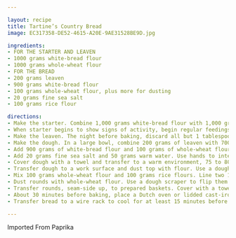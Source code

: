 ```yaml
---

layout: recipe
title: Tartine’s Country Bread
image: EC317358-DE52-4615-A20E-9AE31528BE9D.jpg

ingredients:
- FOR THE STARTER AND LEAVEN
- 1000 grams white-bread flour
- 1000 grams whole-wheat flour
- FOR THE BREAD
- 200 grams leaven
- 900 grams white-bread flour
- 100 grams whole-wheat flour, plus more for dusting
- 20 grams fine sea salt
- 100 grams rice flour

directions:
- Make the starter. Combine 1,000 grams white-bread flour with 1,000 grams whole-wheat flour. Put 100 grams of warm water (about 80 degrees) in a small jar or container and add 100 grams of the flour mix. Use your fingers to mix until thoroughly combined and the mixture is the consistency of thick batter. Cover with a towel and let sit at room temperature until mixture begins to bubble and puff, 2 to 3 days.
- When starter begins to show signs of activity, begin regular feedings. Keep the starter at room temperature, and at the same time each day discard 80 percent of the starter and feed remaining starter with equal parts warm water and white-wheat flour mix (50 grams of each is fine). When starter begins to rise and fall predictably and takes on a slightly sour smell, it’s ready; this should take about 1 week.(Reserve remaining flour mix for leaven.)
- Make the leaven. The night before baking, discard all but 1 tablespoon of the mature starter. Mix the remaining starter with 200 grams of warm water and stir with your hand to disperse. Add 200 grams of the white-wheat flour mix and combine well. Cover with a towel and let rest at room temperature for 12 hours or until aerated and puffed in appearance. To test for readiness, drop a tablespoon of leaven into a bowl of room-temperature water; if it floats it’s ready to use. If it doesn’t, allow more time to ferment.
- Make the dough. In a large bowl, combine 200 grams of leaven with 700 grams of warm water and stir to disperse. (Reserve remaining leaven for future loaves; see note below.)
- Add 900 grams of white-bread flour and 100 grams of whole-wheat flour to bowl and use your hands to mix until no traces of dry flour remain. The dough will be sticky and ragged. Cover bowl with a towel and let dough rest for 25 to 40 minutes at room temperature.
- Add 20 grams fine sea salt and 50 grams warm water. Use hands to integrate salt and water into dough thoroughly. The dough will begin to pull apart, but continue mixing; it will come back together.
- Cover dough with a towel and transfer to a warm environment, 75 to 80 degrees ideally (like near a window in a sunny room, or inside a turned-off oven). Let dough rise for 30 minutes. Fold dough by dipping hand in water, taking hold of the underside of the dough at one quadrant and stretching it up over the rest of the dough. Repeat this action 3 more times, rotating bowl a quarter turn for each fold. Do this every half-hour for 2 1/2 hours more (3 hours total). The dough should be billowy and increase in volume 20 to 30 percent. If not, continue to let rise and fold for up to an hour more.
- Transfer dough to a work surface and dust top with flour. Use a dough scraper to cut dough into 2 equal pieces and flip them over so floured sides are face down. Fold the cut side of each piece up onto itself so the flour on the surface remains entirely on the outside of the loaf; this will become the crust. Work dough into taut rounds. Place the dough rounds on a work surface, cover with a towel, and let rest 30 minutes.
- Mix 100 grams whole-wheat flour and 100 grams rice flours. Line two 10- to 12-inch bread-proofing baskets or mixing bowls with towels. Use some of the flour mixture to generously flour towels (reserve remaining mixture).
- Dust rounds with whole-wheat flour. Use a dough scraper to flip them over onto a work surface so floured sides are facing down. Take one round, and starting at the side closest to you, pull the bottom 2 corners of the dough down toward you, then fold them up into the middle third of the dough. Repeat this action on the right and left sides, pulling the edges out and folding them in over the center. Finally, lift the top corners up and fold down over previous folds. (Imagine folding a piece of paper in on itself from all 4 sides.) Roll dough over so the folded side becomes the bottom of the loaf. Shape into a smooth, taut ball. Repeat with other round.
- Transfer rounds, seam-side up, to prepared baskets. Cover with a towel and return dough to the 75- to 80-degree environment for 3 to 4 hours. (Or let dough rise for 10 to 12 hours in the refrigerator. Bring back to room temperature before baking.)
- About 30 minutes before baking, place a Dutch oven or lidded cast-iron pot in the oven and heat it to 500 degrees. Dust tops of dough, still in their baskets, with whole-wheat/rice-flour mixture. Very carefully remove heated pot from oven and gently turn 1 loaf into pan seam-side down. Use a lame (a baker’s blade) or razor blade to score the top of the bread a few times to allow for expansion, cover and transfer to oven. Reduce temperature to 450 degrees and cook for 20 minutes. Carefully remove lid (steam may release) and cook for 20 more minutes or until crust is a rich, golden brown color.
- Transfer bread to a wire rack to cool for at least 15 minutes before slicing. The bottom of the loaf should sound hollow when tapped. Increase oven temperature to 500 degrees, clean out pot and repeat this process with the second loaf.

---
```

Imported From Paprika